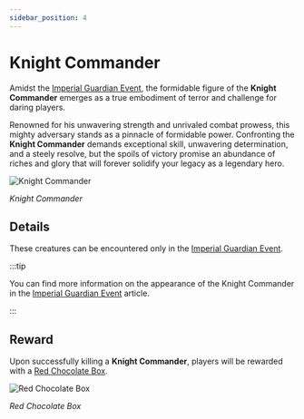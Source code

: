 ```yaml
---
sidebar_position: 4
---
```


# Knight Commander

Amidst the [Imperial Guardian Event](/events/imperial-guardian), the formidable figure of the **Knight Commander** emerges as a true embodiment of terror and challenge for daring players.

Renowned for his unwavering strength and unrivaled combat prowess, this mighty adversary stands as a pinnacle of formidable power. Confronting the **Knight Commander** demands exceptional skill, unwavering determination, and a steely resolve, but the spoils of victory promise an abundance of riches and glory that will forever solidify your legacy as a legendary hero.

![Knight Commander](/img/monsters/special/others/knight-commander.jpg)

_Knight Commander_

## Details

These creatures can be encountered only in the [Imperial Guardian Event](/events/imperial-guardian).

:::tip

You can find more information on the appearance of the Knight Commander in the [Imperial Guardian Event](/events/imperial-guardian) article.

:::

## Reward

Upon successfully killing a **Knight Commander**, players will be rewarded with a [Red Chocolate Box](/items/item-bags/exc/red-chocolate-box).

![Red Chocolate Box](/img/items/item-bags/red-chocolate-box.png)

_Red Chocolate Box_
